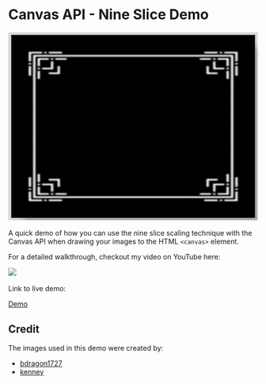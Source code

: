 # Canvas API - Nine Slice Demo

![demo](docs/example.gif)

A quick demo of how you can use the nine slice scaling technique with the Canvas API when drawing your images to the HTML `<canvas>` element.

For a detailed walkthrough, checkout my video on YouTube here:

[<img src="https://i.ytimg.com/vi/PJM8isAuDoI/hqdefault.jpg">](https://youtu.be/PJM8isAuDoI 'How to Draw, Scale, and Slice Images using the Canvas API')

Link to live demo:

[Demo](https://devshareacademy.github.io/code-examples-from-my-video-content/canavs-api/nine-slice-demo/index.html)

## Credit

The images used in this demo were created by:

- [bdragon1727](https://bdragon1727.itch.io/border-and-panels-menu-part-1)
- [kenney](https://www.kenney.nl/assets/ui-pack-space-expansion)
